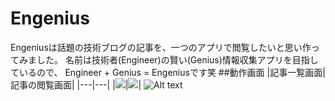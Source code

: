 # Engenius
Engeniusは話題の技術ブログの記事を、一つのアプリで閲覧したいと思い作ってみました。
名前は技術者(Engineer)の賢い(Genius)情報収集アプリを目指しているので、
Engineer + Genius = Engeniusです笑
##動作画面
|記事一覧画面|記事の閲覧画面|
|---|---|
|![](https://cloud.githubusercontent.com/assets/12871716/24652240/1297fcd6-196c-11e7-99e2-893abd8c3cad.png)|![](https://cloud.githubusercontent.com/assets/12871716/24652243/158b83ea-196c-11e7-839a-c3b578c7030d.png)|
![Alt text](https://cloud.githubusercontent.com/assets/12871716/24652125/8ebf3cd0-196b-11e7-9beb-bc92eaf25cdb.gif "動作画面")

